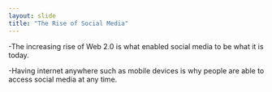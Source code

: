 ```yaml
---
layout: slide
title: "The Rise of Social Media"
---
```



-The increasing rise of Web 2.0 is what enabled social media to be what it is today.

-Having internet anywhere such as mobile devices is why people are able to access social media at any time. 
